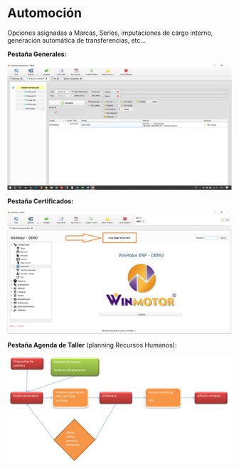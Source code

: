 # Automoción

Opciones asignadas a Marcas, Series, imputaciones de cargo interno, generación automática de transferencias, etc...

**Pestaña Generales:**

![](../../../.gitbook/assets/image%20%28192%29.png)

**Pestaña Certificados:**

![](../../../.gitbook/assets/image%20%28327%29.png)

**Pestaña Agenda de Taller** \(planning Recursos Humanos\):

![](../../../.gitbook/assets/image%20%2854%29.png)

